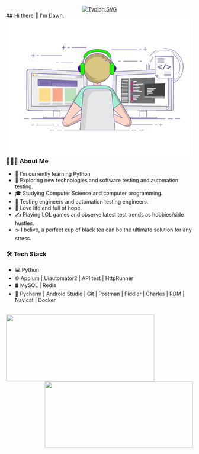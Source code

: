<div align="center">
  <a href="https://blog.sunguoqi.com/">
    <img src="https://readme-typing-svg.demolab.com?font=Fira+Code&pause=1000&color=024EF7&width=435&lines=热爱可抵岁月漫长！;让正确的事情持续发生！&center=true&size=27" alt="Typing SVG" />
  </a>
</div>
## Hi there 👋  I'm Dawn.

<img align="right" alt="GIF" src="https://raw.githubusercontent.com/devSouvik/devSouvik/master/gif3.gif" width="500" />

### 👨🏻‍💻 About Me 

- 🔭 I’m currently learning Python
- 🤔 Exploring new technologies and software testing and automation testing.
- 🎓 Studying Computer Science and computer programming.
- 💼 Testing engineers and automation testing engineers.
- 🌱 Love life and full of hope.
- ✍️ Playing LOL games and observe latest test trends as hobbies/side hustles.
- ☕ I belive, a perfect cup of black tea can be the ultimate solution for any stress. 


### 🛠 Tech Stack

- 💻 Python  
- 🌐 Appium | Uiautomator2 | API test | HttpRunner
- 🛢  MySQL | Redis
- 🔧 Pycharm | Android Studio | Git | Postman | Fiddler | Charles | RDM | Navicat | Docker

<br/>

<a href="https://www.xn2001.com">
    <img align="left" height="180" width="400" style="display: inline-block; "
        src="https://github-readme-stats.vercel.app/api?username=Xiaojun0822&show_icons=true" />
    <img align="right" height="180" width="400" style="display: inline-block; "
        src="https://github-readme-stats.vercel.app/api/top-langs/?username=Xiaojun0822&layout=compact" />
</a>
